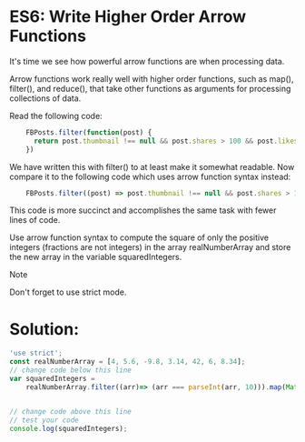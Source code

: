 # ES6: Write Higher Order Arrow Functions

It's time we see how powerful arrow functions are when processing data.

Arrow functions work really well with higher order functions, such as map(), filter(), and reduce(), that take other functions as arguments for processing collections of data.

Read the following code:
```javascript
    FBPosts.filter(function(post) {
      return post.thumbnail !== null && post.shares > 100 && post.likes > 500;
    })
```
We have written this with filter() to at least make it somewhat readable. Now compare it to the following code which uses arrow function syntax instead:
```javascript
    FBPosts.filter((post) => post.thumbnail !== null && post.shares > 100 && post.likes > 500)
```
This code is more succinct and accomplishes the same task with fewer lines of code.

Use arrow function syntax to compute the square of only the positive integers (fractions are not integers) in the array realNumberArray and store the new array in the variable squaredIntegers.

Note

Don't forget to use strict mode.

# Solution:
```javascript
'use strict';
const realNumberArray = [4, 5.6, -9.8, 3.14, 42, 6, 8.34];
// change code below this line
var squaredIntegers = 
    realNumberArray.filter((arr)=> (arr === parseInt(arr, 10))).map(Math.sqrt);


// change code above this line
// test your code
console.log(squaredIntegers);

```
